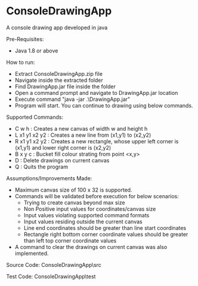 # ConsoleDrawingApp
A console drawing app developed in java

Pre-Requisites:
- Java 1.8 or above

How to run:
- Extract ConsoleDrawingApp.zip file
- Navigate inside the extracted folder
- Find DrawingApp.jar file inside the folder
- Open a command prompt and navigate to DrawingApp.jar location
- Execute command "java -jar .\DrawingApp.jar"
- Program will start. You can continue to drawing using below commands.

Supported Commands:
- C w h 				: Creates a new canvas of width w and height h
- L x1 y1 x2 y2 	: Creates a new line from (x1,y1) to (x2,y2)
- R x1 y1 x2 y2 	: Creates a new rectangle, whose upper left corner is (x1,y1) and lower right corner is (x2,y2)
- B x y c			: Bucket fill colour <c> strating from point <x,y>
- D 						: Delete drawings on current canvas
- Q 						: Quits the program

Assumptions/Improvements Made:
- Maximum canvas size of 100 x 32 is supported.
- Commands will be validated before execution for below scenarios:
	- Trying to create canvas beyond max size
	- Non Positive input values for coordinates/canvas size
	- Input values violating supported command formats
	- Input values residing outside the current canvas
	- Line end coordinates should be greater than line start coordinates
	- Rectangle right bottom corner coordinate values should be greater than left top corner coordinate values
- A command to clear the drawings on current canvas was also implemented.

Source Code:
ConsoleDrawingApp\src

Test Code:
ConsoleDrawingApp\test